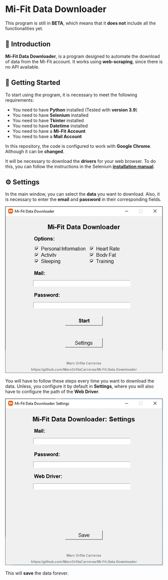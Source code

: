 
# Mi-Fit Data Downloader

This program is still in **BETA**, which means that it **does not** include all the functionalities yet.


## 📖 Introduction

**Mi-Fit Data Downloader**, is a program designed to automate the download of data from the Mi-Fit account. It works using **web-scraping**, since there is no API available.

## 🏁 Getting Started

To start using the program, it is necessary to meet the following requirements:
- You need to have **Python** installed (Tested with **version 3.9**)
- You need to have **Selenium** installed
- You need to have **Tkinter** installed
- You need to have **Datetime** installed
- You need to have a **Mi-Fit Account**
- You need to have a **Mail Account**

In this repository, the code is configured to work with **Google Chrome**. Although it can be **changed**.

It will be necessary to download the **drivers** for your web browser. To do this, you can follow the instructions in the Selenium **[installation manual](https://selenium-python.readthedocs.io/installation.html#drivers)**.

## ⚙️ Settings
In the main window, you can select the **data** you want to download. Also, it is necessary to enter the **email** and **password** in their corresponding fields.

![enter image description here](https://raw.githubusercontent.com/MarcOrfilaCarreras/Mi-Fit-Data-Downloader/main/_repository/Mi-Fit%20Data%20Downloader_Main.PNG)

You will have to follow these steps every time you want to download the data. Unless, you configure it by default in **Settings**, where you will also have to configure the path of the **Web Driver**.

![enter image description here](https://raw.githubusercontent.com/MarcOrfilaCarreras/Mi-Fit-Data-Downloader/main/_repository/Mi-Fit%20Data%20Downloader_Settings.PNG)

This will **save** the data forever.
